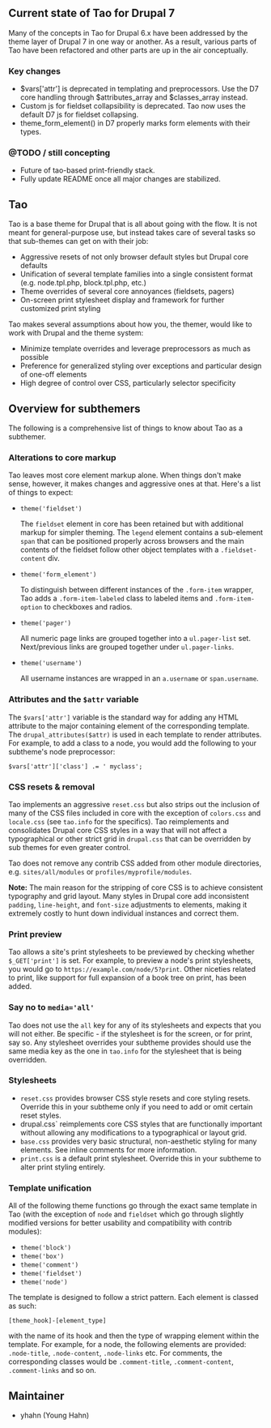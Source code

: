 Current state of Tao for Drupal 7
---------------------------------
Many of the concepts in Tao for Drupal 6.x have been addressed by the theme
layer of Drupal 7 in one way or another. As a result, various parts of Tao have
been refactored and other parts are up in the air conceptually.

### Key changes

- $vars['attr'] is deprecated in templating and preprocessors. Use the D7 core
  handling through $attributes_array and $classes_array instead.
- Custom js for fieldset collapsibility is deprecated. Tao now uses the default
  D7 js for fieldset collapsing.
- theme_form_element() in D7 properly marks form elements with their types.

### @TODO / still concepting

- Future of tao-based print-friendly stack.
- Fully update README once all major changes are stabilized.


Tao
---
Tao is a base theme for Drupal that is all about going with the flow. It is not
meant for general-purpose use, but instead takes care of several tasks so that
sub-themes can get on with their job:

- Aggressive resets of not only browser default styles but Drupal core defaults
- Unification of several template families into a single consistent format (e.g.
node.tpl.php, block.tpl.php, etc.)
- Theme overrides of several core annoyances (fieldsets, pagers)
- On-screen print stylesheet display and framework for further customized print
styling

Tao makes several assumptions about how you, the themer, would like to work with
Drupal and the theme system:

- Minimize template overrides and leverage preprocessors as much as possible
- Preference for generalized styling over exceptions and particular design of
one-off elements
- High degree of control over CSS, particularly selector specificity


Overview for subthemers
-----------------------
The following is a comprehensive list of things to know about Tao as a
subthemer.


### Alterations to core markup

Tao leaves most core element markup alone. When things don't make sense,
however, it makes changes and aggressive ones at that. Here's a list of things
to expect:

- `theme('fieldset')`

  The `fieldset` element in core has been retained but with additional markup
for simpler theming. The `legend` element contains a sub-element `span` that
can be positioned properly across browsers and the main contents of the
fieldset follow other object templates with a `.fieldset-content` div.

- `theme('form_element')`

  To distinguish between different instances of the `.form-item` wrapper, Tao
adds a `.form-item-labeled` class to labeled items and `.form-item-option` to
checkboxes and radios.

- `theme('pager')`

  All numeric page links are grouped together into a `ul.pager-list` set.
Next/previous links are grouped together under `ul.pager-links`.

- `theme('username')`

  All username instances are wrapped in an `a.username` or `span.username`.


### Attributes and the `$attr` variable

  The `$vars['attr']` variable is the standard way for adding any HTML attribute
to the major containing element of the corresponding template. The
`drupal_attributes($attr)` is used in each template to render attributes. For
example, to add a class to a node, you would add the following to your
subtheme's node preprocessor:

    $vars['attr']['class'] .= ' myclass';


### CSS resets & removal

Tao implements an aggressive `reset.css` but also strips out the inclusion of
many of the CSS files included in core with the exception of `colors.css` and
`locale.css` (see `tao.info` for the specifics). Tao reimplements and
consolidates Drupal core CSS styles in a way that will not affect a
typographical or other strict grid in `drupal.css` that can be overridden by
sub themes for even greater control.

Tao does not remove any contrib CSS added from other module directories, e.g.
`sites/all/modules` or `profiles/myprofile/modules`.

**Note:** The main reason for the stripping of core CSS is to achieve consistent
typography and grid layout. Many styles in Drupal core add inconsistent
`padding`, `line-height`, and `font-size` adjustments to elements, making it
extremely costly to hunt down individual instances and correct them.


### Print preview

Tao allows a site's print stylesheets to be previewed by checking whether
`$_GET['print']` is set. For example, to preview a node's print stylesheets, you
would go to `https://example.com/node/5?print`. Other niceties related to print,
like support for full expansion of a book tree on print, has been added.


### Say no to `media='all'`

Tao does not use the `all` key for any of its stylesheets and expects that you
will not either. Be specific - if the stylesheet is for the screen, or for
print, say so. Any stylesheet overrides your subtheme provides should use the
same media key as the one in `tao.info` for the stylesheet that is being
overridden.


### Stylesheets

- `reset.css` provides browser CSS style resets and core styling resets.
Override this in your subtheme only if you need to add or omit certain reset
styles.
- drupal.css` reimplements core CSS styles that are functionally important
without allowing any modifications to a typographical or layout grid.
- `base.css` provides very basic structural, non-aesthetic styling for many
elements. See inline comments for more information.
- `print.css` is a default print stylesheet. Override this in your subtheme to
alter print styling entirely.


### Template unification

All of the following theme functions go through the exact same template in Tao
(with the exception of `node` and `fieldset` which go through slightly modified
versions for better usability and compatibility with contrib modules):

- `theme('block')`
- `theme('box')`
- `theme('comment')`
- `theme('fieldset')`
- `theme('node')`

The template is designed to follow a strict pattern. Each element is classed as
such:

    [theme_hook]-[element_type]

with the name of its hook and then the type of wrapping element within the
template. For example, for a node, the following elements are provided:
`.node-title`, `.node-content`, `.node-links` etc. For comments, the
corresponding classes would be `.comment-title`, `.comment-content`,
`.comment-links` and so on.


Maintainer
----------
- yhahn (Young Hahn)
